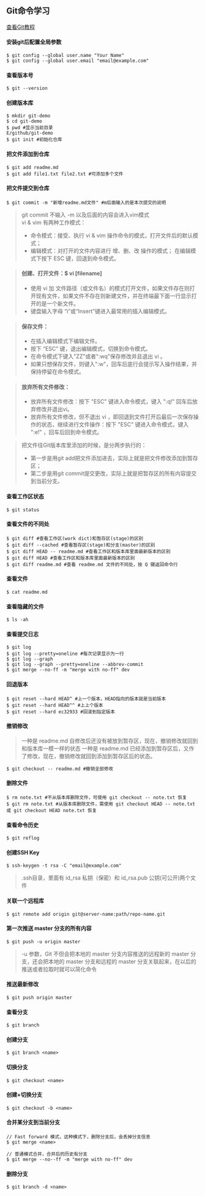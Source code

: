 ## Git命令学习
[查看Git教程](https://www.liaoxuefeng.com/wiki/0013739516305929606dd18361248578c67b8067c8c017b000)

#### 安装git后配置全局参数
```
$ git config --global user.name "Your Name"
$ git config --global user.email "email@example.com"
```

#### 查看版本号
```
$ git --version
```

#### 创建版本库
```
$ mkdir git-demo
$ cd git-demo
$ pwd #显示当前目录
E/github/git-demo
$ git init #初始化仓库
```

#### 把文件添加到仓库
```
$ git add readme.md
$ git add file1.txt file2.txt #可添加多个文件
```

#### 把文件提交到仓库
```
$ git commit -m "新增readme.md文件" #m后面输入的是本次提交的说明
```

> git commit 不输入 -m 以及后面的内容会进入vim模式 <br/>
> vi & vim 有两种工作模式：
> + 命令模式：接受、执行 vi & vim 操作命令的模式，打开文件后的默认模式；
> + 编辑模式：对打开的文件内容进行 增、删、改 操作的模式； 在编辑模式下按下 ESC 键，回退到命令模式。

> #### 创建、打开文件：$ vi [filename]
> + 使用 vi 加 文件路径（或文件名）的模式打开文件，如果文件存在则打开现有文件，如果文件不存在则新建文件，并在终端最下面一行显示打开的是一个新文件。
> + 键盘输入字母 “i”或“Insert”键进入最常用的插入编辑模式。

> #### 保存文件：
> + 在插入编辑模式下编辑文件。
> + 按下 “ESC” 键，退出编辑模式，切换到命令模式。
> + 在命令模式下键入"ZZ"或者":wq"保存修改并且退出 vi 。
> + 如果只想保存文件，则键入":w"，回车后底行会提示写入操作结果，并保持停留在命令模式。

> #### 放弃所有文件修改：
> + 放弃所有文件修改：按下 "ESC" 键进入命令模式，键入 ":q!" 回车后放弃修改并退出vi。
> + 放弃所有文件修改，但不退出 vi ，即回退到文件打开后最后一次保存操作的状态，继续进行文件操作：按下 "ESC" 键进入命令模式，键入 ":e!" ，回车后回到命令模式。
 
> 把文件往Git版本库里添加的时候，是分两步执行的：
> + 第一步是用git add把文件添加进去，实际上就是把文件修改添加到暂存区；
> + 第二步是用git commit提交更改，实际上就是把暂存区的所有内容提交到当前分支。

#### 查看工作区状态
```
$ git status
```

#### 查看文件的不同处
```
$ git diff #查看工作区(work dict)和暂存区(stage)的区别
$ git diff --cached #查看暂存区(stage)和分支(master)的区别
$ git diff HEAD -- readme.md #查看工作区和版本库里面最新版本的区别
$ git diff HEAD #查看工作区和版本库里面最新版本的区别
$ git diff readme.md #查看 readme.md 文件的不同处，按 Q 键返回命令行
```

#### 查看文件
```
$ cat readme.md
```

#### 查看隐藏的文件
```
$ ls -ah
```

#### 查看提交日志
```
$ git log
$ git log --pretty=oneline #每次记录显示为一行
$ git log --graph
$ git log --graph --pretty=oneline --abbrev-commit
$ git merge --no-ff -m "merge with no-ff" dev
```

#### 回退版本
```
$ git reset --hard HEAD^ #上一个版本，HEAD指向的版本就是当前版本
$ git reset --hard HEAD^^ #上上个版本
$ git reset --hard ec32933 #回滚到指定版本
```

#### 撤销修改
> 一种是 readme.md 自修改后还没有被放到暂存区，现在，撤销修改就回到和版本库一模一样的状态
> 一种是 readme.md 已经添加到暂存区后，又作了修改，现在，撤销修改就回到添加到暂存区后的状态。
```
$ git checkout -- readme.md #撤销全部修改
```

#### 删除文件
```
$ rm note.txt #不从版本库删除文件，可使用 git checkout -- note.txt 恢复
$ git rm note.txt #从版本库删除文件，需使用 git checkout HEAD -- note.txt 或 git checkout HEAD note.txt 恢复
```


#### 查看命令历史
```
$ git reflog
```


#### 创建SSH Key
```
$ ssh-keygen -t rsa -C "email@example.com"
```
> .ssh目录，里面有 id_rsa 私钥（保密）和 id_rsa.pub 公钥(可公开)两个文件


#### 关联一个远程库
```
$ git remote add origin git@server-name:path/repo-name.git
```

#### 第一次推送 master 分支的所有内容
```
$ git push -u origin master
```
> -u 参数，Git 不但会把本地的 master 分支内容推送的远程新的 master 分支，还会把本地的 master 分支和远程的 master 分支关联起来，在以后的推送或者拉取时就可以简化命令

#### 推送最新修改
```
$ git push origin master
```


#### 查看分支
```
$ git branch
```

#### 创建分支
```
$ git branch <name>
```

#### 切换分支
```
$ git checkout <name>
```

#### 创建+切换分支
```
$ git checkout -b <name>
```

#### 合并某分支到当前分支
```
// Fast forward 模式，这种模式下，删除分支后，会丢掉分支信息
$ git merge <name>

// 普通模式合并，合并后的历史有分支
$ git merge --no--ff -m "merge with no-ff" dev
```

#### 删除分支
```
$ git branch -d <name>
```
